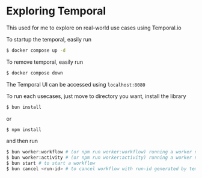# Exploring Temporal

This used for me to explore on real-world use cases using Temporal.io

To startup the temporal, easily run
```sh
$ docker compose up -d
```

To remove temporal, easily run
```sh
$ docker compose down
```

The Temporal UI can be accessed using `localhost:8080`

To run each usecases, just move to directory you want, install the library
```sh
$ bun install
```
or
```sh
$ npm install
```

and then run
```sh
$ bun worker:workflow # (or npm run worker:workflow) running a worker node to run the workflow
$ bun worker:activity # (or npm run worker:activity) running a worker node to run the activity
$ bun start # to start a workflow
$ bun cancel <run-id> # to cancel workflow with run-id generated by temporal io. this only possible on 3rd usecase above.
```